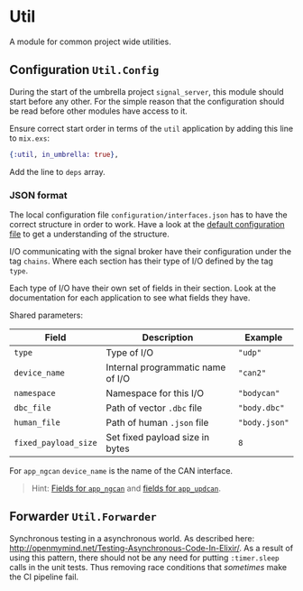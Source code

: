 # Util

A module for common project wide utilities.

## Configuration `Util.Config`
During the start of the umbrella project `signal_server`, this module should start before any other.
For the simple reason that the configuration should be read before other modules have access to it.

Ensure correct start order in terms of the `util` application by adding this line to `mix.exs`:
```elixir
{:util, in_umbrella: true},
```
Add the line to `deps` array.

### JSON format
The local configuration file `configuration/interfaces.json` has to have the correct structure in order to work.
Have a look at the [default configuration file](/signal_server/configuration/interfaces.json) to get a understanding of the structure.

I/O communicating with the signal broker have their configuration under the tag `chains`.
Where each section has their type of I/O defined by the tag `type`.

Each type of I/O have their own set of fields in their section.
Look at the documentation for each application to see what fields they have.

Shared parameters:

| Field                | Description                          | Example       |
|----------------------|--------------------------------------|---------------|
| `type`               | Type of I/O                          | `"udp"`       |
| `device_name`        | Internal programmatic name of I/O    | `"can2"`      |
| `namespace`          | Namespace for this I/O               | `"bodycan"`   |
| `dbc_file`           | Path of vector `.dbc` file           | `"body.dbc"`  |
| `human_file`       | Path of human `.json` file         | `"body.json"` |
| `fixed_payload_size` | Set fixed payload size in bytes      | `8`           |

For `app_ngcan` `device_name` is the name of the CAN interface.

> Hint:
> [Fields for `app_ngcan`](/signal_server/apps/app_ngcan/README.md#config-fields)
> and
> [fields for `app_updcan`](/signal_server/apps/app_udpcan/README.md#config-fields).

## Forwarder `Util.Forwarder`
Synchronous testing in a asynchronous world.
As described here: <http://openmymind.net/Testing-Asynchronous-Code-In-Elixir/>.
As a result of using this pattern, there should not be any need for putting `:timer.sleep` calls in the unit tests.
Thus removing race conditions that *sometimes* make the CI pipeline fail.
